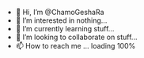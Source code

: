 - 👋 Hi, I’m @ChamoGeshaRa
- 👀 I’m interested in nothing...
- 🌱 I’m currently learning stuff...
- 💞️ I’m looking to collaborate on stuff...
- 📫 How to reach me ... loading 100%

<!---
ChamoGeshaRa/ChamoGeshaRa is a ✨ special ✨ repository because its `README.md` (this file) appears on your GitHub profile.
You can click the Preview link to take a look at your changes.
--->

